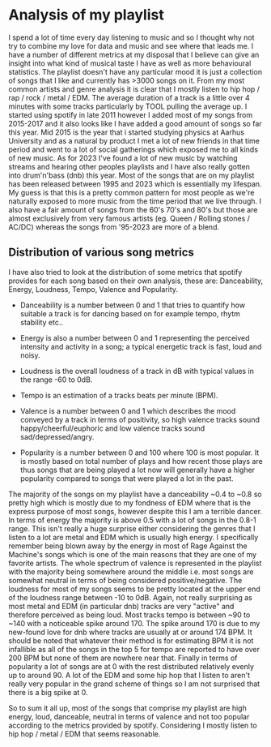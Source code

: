 # Analysis of my playlist

I spend a lot of time every day listening to music and so I thought why not try to combine my love for data and music and see where that leads me. I have a number of different metrics at my disposal that I believe can give an insight into what kind of musical taste I have as well as more behavioural statistics. The playlist doesn't have any particular mood it is just a collection of songs that I like and currently has >3000 songs on it. From my most common artists and genre analysis it is clear that I mostly listen to hip hop / rap / rock / metal / EDM. The average duration of a track is a little over 4 minutes with some tracks particularly by TOOL pulling the average up. I started using spotify in late 2011 however I added most of my songs from 2015-2017 and it also looks like I have added a good amount of songs so far this year. Mid 2015 is the year that i started studying physics at Aarhus University and as a natural by product I met a lot of new friends in that time period and went to a lot of social gatherings which exposed me to all kinds of new music. As for 2023 I've found a lot of new music by watching streams and hearing other peoples playlists and I have also really gotten into drum'n'bass (dnb) this year. Most of the songs that are on my playlist has been released between 1995 and 2023 which is essentially my lifespan. My guess is that this is a pretty common pattern for most people as we're naturally exposed to more music from the time period that we live through. I also have a fair amount of songs from the 60's 70's and 80's but those are almost exclusively from very famous artists (eg. Queen / Rolling stones / AC/DC) whereas the songs from '95-2023 are more of a blend.


## Distribution of various song metrics

I have also tried to look at the distribution of some metrics that spotify provides for each song based on their own analysis, these are: Danceability, Energy, Loudness, Tempo, Valence and Popularity. 

- Danceability is a number between 0 and 1 that tries to quantify how suitable a track is for dancing based on for example tempo, rhytm stability etc.. 

- Energy is also a number between 0 and 1 representing the perceived intensity and activity in a song; a typical energetic track is fast, loud and noisy. 

- Loudness is the overall loudness of a track in dB with typical values in the range -60 to 0dB.

- Tempo is an estimation of a tracks beats per minute (BPM).

- Valence is a number between 0 and 1 which describes the mood conveyed by a track in terms of positivity, so high valence tracks sound happy/cheerful/euphoric and low valence tracks sound sad/depressed/angry.

- Popularity is a number between 0 and 100 where 100 is most popular. It is mostly based on total number of plays and how recent those plays are thus songs that are being played a lot now will generally have a higher popularity compared to songs that were played a lot in the past.



The majority of the songs on my playlist have a danceability ~0.4 to ~0.8 so pretty high which is mostly due to my fondness of EDM where that is the express purpose of most songs, however despite this I am a terrible dancer. In terms of energy the majority is above 0.5 with a lot of songs in the 0.8-1 range. This isn't really a huge surprise either considering the genres that I listen to a lot are metal and EDM which is usually high energy. I specifically remember being blown away by the energy in most of Rage Against the Machine's songs which is one of the main reasons that they are one of my favorite artists. The whole spectrum of valence is represented in the playlist with the majority being somewhere around the middle i.e. most songs are somewhat neutral in terms of being considered positive/negative. The loudness for most of my songs seems to be pretty located at the upper end of the loudness range between -10 to 0dB. Again, not really surprising as most metal and EDM (in particular dnb) tracks are very "active" and therefore perceived as being loud. Most tracks tempo is between ~90 to ~140 with a noticeable spike around 170. The spike around 170 is due to my new-found love for dnb where tracks are usually at or around 174 BPM. It should be noted that whatever their method is for estimating BPM it is not infallible as all of the songs in the top 5 for tempo are reported to have over 200 BPM but none of them are nowhere near that. Finally in terms of popularity a lot of songs are at 0 with the rest distributed relatively evenly up to around 90. A lot of the EDM and some hip hop that I listen to aren't really very popular in the grand scheme of things so I am not surprised that there is a big spike at 0.


So to sum it all up, most of the songs that comprise my playlist are high energy, loud, danceable, neutral in terms of valence and not too popular according to the metrics provided by spotify. Considering I mostly listen to hip hop / metal / EDM that seems reasonable. 
